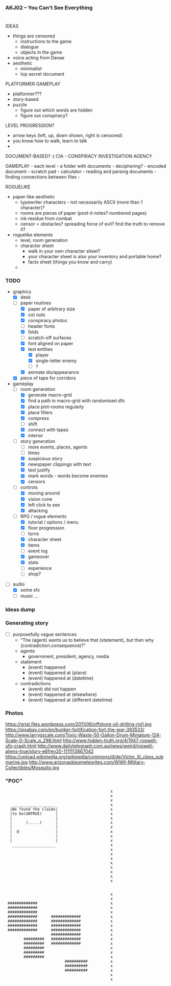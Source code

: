### AKJ02 – You Can't See Everything ###

# <REDACTED> #

IDEAS
 - things are censored
   - instructions to the game
   - dialogue
   - objects in the game
 - voice acting from Danae
 - aesthetic
   - minimalist
   - top secret document

PLATFORMER
  GAMEPLAY
   - platformer???
   - story-based
   - puzzle
     - figure out which words are hidden
     - figure out conspiracy?

  LEVEL PROGRESSION?
   - arrow keys (left, up, down shown, right is censored)
   - you know how to walk, learn to talk
   - 

DOCUMENT-BASED? :(
  CIA - CONSPIRACY INVESTIGATION AGENCY
  
  GAMEPLAY
    - each level - a folder with documents
      - deciphering?
        - encoded document
        - scratch pad
        - calculator
      - reading and parsing documents
      - finding connections between files
      - 

ROGUELIKE
  - paper-like aesthetic
    - typewriter characters - not necessarily ASCII (more than 1 character)?
    - rooms are pieces of paper (post-it notes? numbered pages)
    - ink residue from combat
    - censor = obstacles? spreading force of evil? find the truth to remove it?
  - roguelike elements
    - level, room generation
    - character sheet
      - walk in your own character sheet?
      - your character sheet is also your inventory and portable home?
      - facts sheet (things you know and carry)
    - 

### TODO ###

 - graphics
   - [x] desk
   - [ ] paper routines
     - [x] paper of arbitrary size
     - [x] cut outs
     - [x] conspiracy photos
     - [ ] header fonts
     - [x] folds
     - [ ] scratch-off surfaces
     - [x] font aligned on paper
     - [x] text entities
       - [x] player
       - [x] single-letter enemy
       - [ ] ?
     - [x] animate dis/appearance
   - [x] piece of tape for corridors
 - gameplay
   - [ ] room generation
     - [x] generate macro-grid
     - [x] find a path in macro-grid with randomised dfs
     - [x] place plot-rooms regularly
     - [x] place fillers
     - [x] compress
     - [ ] shift
     - [x] connect with tapes
     - [x] interior
   - [ ] story generation
     - [ ] more events, places, agents
     - [ ] times
     - [x] suspicious story
     - [x] newspaper clippings with text
     - [x] text justify
     - [x] mark words - words become enemies
     - [x] censors
   - [ ] controls
     - [x] moving around
     - [x] vision cone
     - [x] left click to see
     - [x] attacking
   - [ ] RPG / rogue elements
     - [x] tutorial / options / menu
     - [x] floor progression
     - [ ] turns
     - [x] character sheet
     - [x] items
     - [ ] event log
     - [x] gameover
     - [x] stats
     - [ ] experience
     - [ ] shop?
 - [ ] audio
   - [x] some sfx
   - [ ] music ...

### Ideas dump ###


### Generating story ###

 - [ ] purposefully vague sentences
   - "The (agent) wants us to believe that (statement), but then why (contradiction.consequence)?"
   - agents
     - government, president, agency, media
   - statement
     - (event) happened
     - (event) happened at (place)
     - (event) happened at (datetime)
   - contradictions
     - (event) did not happen
     - (event) happened at (elsewhere)
     - (event) happened at (different datetime)

### Photos ###

https://grist.files.wordpress.com/2011/06/offshore-oil-drilling-rig1.jpg
https://pixabay.com/en/bunker-fortification-fort-the-war-393533/
http://www.larrygscale.com/Toxic-Waste-50-Gallon-Drum-Miniature-124-Scale-G-Scale_p_298.html
http://www.hidden-truth.org/4/1947-roswell-ufo-crash.html
http://www.dailytelegraph.com.au/news/weird/roswell-aliens-true/story-e6frev20-1111113867042
https://upload.wikimedia.org/wikipedia/commons/d/de/Victor_III_class_submarine.jpg
http://www.arizonaskiesmeteorites.com/WWII-Military-Collectibles/Mosquito.jpg

### "POC" ###

                                                  x
                                                  x
                                                  x
       ___________________                        x
      |We found the claims|                       x
      |to be(UNTRUE)      |                       x
      |                   |                       x
      |      (.....)      |                       x
      |                   |                       x
      |  @                |                       x
      |                   |                       x
      |                   |                       x
       ___________________                        x
                                                  x
                                                  x
                                                  x
                                                  x
                                                  x
                                                  x
                                                  x
                                                  x


                                                  x
                                                  x
     #############                                x
     #############                                x
     #############                                x
     #############      #############             x
     #############      #############             x
     #############      #############             x
     #############      #############             x
                        #############             x
            #########   #############             x
            #########   #############             x
            #########                             x
            #########                             x
            #########                             x
                              ##########          x
                              ##########          x
                              ##########          x
                                                  x
                                                  x